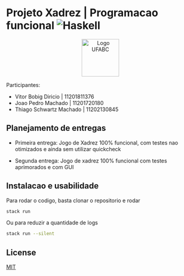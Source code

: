 # Projeto Xadrez | Programacao funcional ![Haskell](https://img.shields.io/badge/Haskell-5e5086?style=for-the-badge&logo=haskell&logoColor=white)

<p align="center">
<img src="https://i.ibb.co/0DkWq1G/Ufabc-logo.png" width="100" height="100" alt="Logo UFABC">
</p>

Participantes:

- Vitor Bobig Diricio | 11201811376
- Joao Pedro Machado | 11201720180
- Thiago Schwartz Machado | 11202130845

## Planejamento de entregas

- Primeira entrega: Jogo de Xadrez 100% funcional, com testes nao otimizados e ainda sem utilizar quickcheck

- Segunda entrega: Jogo de xadrez 100% funcional com testes aprimorados e com GUI

## Instalacao e usabilidade

Para rodar o codigo, basta clonar o repositorio e rodar

```bash
stack run
```

Ou para reduzir a quantidade de logs

```bash
stack run --silent
```

## License

[MIT](https://choosealicense.com/licenses/mit/)
